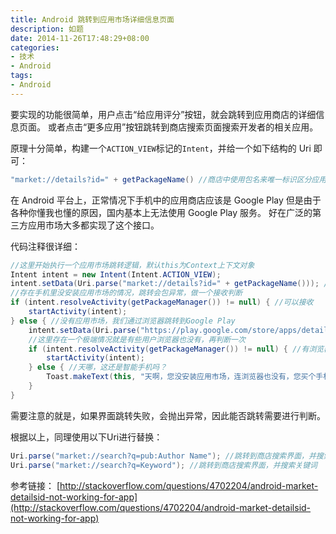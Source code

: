 ```yaml
---
title: Android 跳转到应用市场详细信息页面
description: 如题
date: 2014-11-26T17:48:29+08:00
categories:
- 技术
- Android
tags:
- Android
---
```


要实现的功能很简单，用户点击“给应用评分”按钮，就会跳转到应用商店的详细信息页面。
或者点击“更多应用”按钮跳转到商店搜索页面搜索开发者的相关应用。

原理十分简单，构建一个`ACTION_VIEW`标记的`Intent`，并给一个如下结构的 Uri 即可：

``` Java
"market://details?id=" + getPackageName() //商店中使用包名来唯一标识区分应用
```

在 Android 平台上，正常情况下手机中的应用商店应该是 Google Play
但是由于各种你懂我也懂的原因，国内基本上无法使用 Google Play 服务。
好在广泛的第三方应用市场大多都实现了这个接口。

代码注释很详细：

``` Java
//这里开始执行一个应用市场跳转逻辑，默认this为Context上下文对象
Intent intent = new Intent(Intent.ACTION_VIEW);
intent.setData(Uri.parse("market://details?id=" + getPackageName())); //跳转到应用市场，非Google Play市场一般情况也实现了这个接口
//存在手机里没安装应用市场的情况，跳转会包异常，做一个接收判断
if (intent.resolveActivity(getPackageManager()) != null) { //可以接收
    startActivity(intent);
} else { //没有应用市场，我们通过浏览器跳转到Google Play
    intent.setData(Uri.parse("https://play.google.com/store/apps/details?id=" + getPackageName()));
    //这里存在一个极端情况就是有些用户浏览器也没有，再判断一次
    if (intent.resolveActivity(getPackageManager()) != null) { //有浏览器
        startActivity(intent);
    } else { //天哪，这还是智能手机吗？
        Toast.makeText(this, "天啊，您没安装应用市场，连浏览器也没有，您买个手机干啥？", Toast.LENGTH_SHORT).show();
    }
}
```

需要注意的就是，如果界面跳转失败，会抛出异常，因此能否跳转需要进行判断。

根据以上，同理使用以下Uri进行替换：

``` Java
Uri.parse("market://search?q=pub:Author Name"); //跳转到商店搜索界面，并搜索开发者姓名
Uri.parse("market://search?q=Keyword"); //跳转到商店搜索界面，并搜索关键词
```

参考链接：
[http://stackoverflow.com/questions/4702204/android-market-detailsid-not-working-for-app](http://stackoverflow.com/questions/4702204/android-market-detailsid-not-working-for-app)
